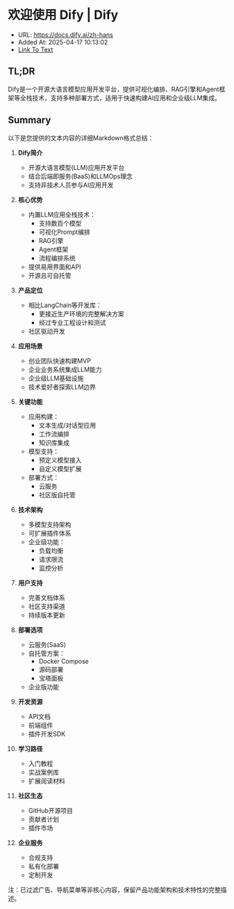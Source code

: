 # 欢迎使用 Dify | Dify
- URL: https://docs.dify.ai/zh-hans
- Added At: 2025-04-17 10:13:02
- [Link To Text](2025-04-17-欢迎使用-dify-dify_raw.md)

## TL;DR
Dify是一个开源大语言模型应用开发平台，提供可视化编排、RAG引擎和Agent框架等全栈技术，支持多种部署方式，适用于快速构建AI应用和企业级LLM集成。

## Summary
以下是您提供的文本内容的详细Markdown格式总结：

1. **Dify简介**  
   - 开源大语言模型(LLM)应用开发平台  
   - 结合后端即服务(BaaS)和LLMOps理念  
   - 支持非技术人员参与AI应用开发  

2. **核心优势**  
   - 内置LLM应用全栈技术：  
     - 支持数百个模型  
     - 可视化Prompt编排  
     - RAG引擎  
     - Agent框架  
     - 流程编排系统  
   - 提供易用界面和API  
   - 开源且可自托管  

3. **产品定位**  
   - 相比LangChain等开发库：  
     - 更接近生产环境的完整解决方案  
     - 经过专业工程设计和测试  
   - 社区驱动开发  

4. **应用场景**  
   - 创业团队快速构建MVP  
   - 企业业务系统集成LLM能力  
   - 企业级LLM基础设施  
   - 技术爱好者探索LLM边界  

5. **关键功能**  
   - 应用构建：  
     - 文本生成/对话型应用  
     - 工作流编排  
     - 知识库集成  
   - 模型支持：  
     - 预定义模型接入  
     - 自定义模型扩展  
   - 部署方式：  
     - 云服务  
     - 社区版自托管  

6. **技术架构**  
   - 多模型支持架构  
   - 可扩展插件体系  
   - 企业级功能：  
     - 负载均衡  
     - 请求限流  
     - 监控分析  

7. **用户支持**  
   - 完善文档体系  
   - 社区支持渠道  
   - 持续版本更新  

8. **部署选项**  
   - 云服务(SaaS)  
   - 自托管方案：  
     - Docker Compose  
     - 源码部署  
     - 宝塔面板  
   - 企业版功能  

9. **开发资源**  
   - API文档  
   - 前端组件  
   - 插件开发SDK  

10. **学习路径**  
    - 入门教程  
    - 实战案例库  
    - 扩展阅读材料  

11. **社区生态**  
    - GitHub开源项目  
    - 贡献者计划  
    - 插件市场  

12. **企业服务**  
    - 合规支持  
    - 私有化部署  
    - 定制开发  

注：已过滤广告、导航菜单等非核心内容，保留产品功能架构和技术特性的完整描述。
